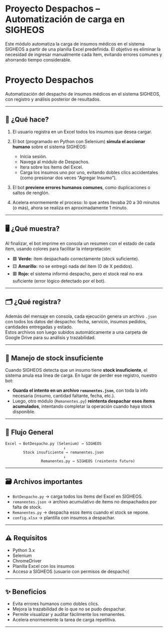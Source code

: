 # Proyecto Despachos – Automatización de carga en SIGHEOS

Este módulo automatiza la carga de insumos médicos en el sistema SIGHEOS a partir de una planilla Excel predefinida. El objetivo es eliminar la necesidad de ingresar manualmente cada ítem, evitando errores comunes y ahorrando tiempo considerable.

# Proyecto Despachos

Automatización del despacho de insumos médicos en el sistema SIGHEOS, con registro y análisis posterior de resultados.

---

## 🧠 ¿Qué hace?

1. El usuario registra en un Excel todos los insumos que desea cargar.
2. El bot (programado en Python con Selenium) **simula el accionar humano** sobre el sistema SIGHEOS:
   - Inicia sesión.
   - Navega al módulo de Despachos.
   - Itera sobre los ítems del Excel.
   - Carga los insumos uno por uno, evitando dobles clics accidentales (como presionar dos veces “Agregar Insumo”).

3. El bot **previene errores humanos comunes**, como duplicaciones o saltos de renglón.
4. Acelera enormemente el proceso: lo que antes llevaba 20 a 30 minutos (o más), ahora se realiza en aproximadamente 1 minuto.

---

## 🖥️ ¿Qué muestra?

Al finalizar, el bot imprime en consola un resumen con el estado de cada ítem, usando colores para facilitar la interpretación:

- 🟩 **Verde:** ítem despachado correctamente (stock suficiente).
- 🟨 **Amarillo:** no se entregó nada del ítem (0 de X pedidos).
- 🟥 **Rojo:** el sistema informó despacho, pero el stock real no era suficiente (error lógico detectado por el bot).

---

## 🗂️ ¿Qué registra?

Además del mensaje en consola, cada ejecución genera un archivo `.json` con todos los datos del despacho: fecha, servicio, insumos pedidos, cantidades entregadas y estado.  
Estos archivos son luego subidos automáticamente a una carpeta de Google Drive para su análisis y trazabilidad.

---

## 🧾 Manejo de stock insuficiente

Cuando SIGHEOS detecta que un insumo tiene **stock insuficiente**, el sistema anula esa línea de carga. En lugar de perder ese registro, nuestro bot:

- **Guarda el intento en un archivo `remanentes.json`**, con toda la info necesaria (insumo, cantidad faltante, fecha, etc.).
- Luego, otro módulo (`Remanentes.py`) **reintenta despachar esos ítems acumulados**, intentando completar la operación cuando haya stock disponible.

---

## 🔄 Flujo General

```plaintext
Excel → BotDespacho.py (Selenium) → SIGHEOS
                          ↓
        Stock insuficiente → remanentes.json
                          ↓
                Remanentes.py → SIGHEOS (reintento futuro)
```

---

## 🗃 Archivos importantes

- `BotDespacho.py` → carga todos los ítems del Excel en SIGHEOS.
- `remanentes.json` → archivo acumulativo de ítems no despachados por falta de stock.
- `Remanentes.py` → despacha esos ítems cuando el stock se repone.
- `config.xlsx` → plantilla con insumos a despachar.

---

## ⚠️ Requisitos

- Python 3.x
- Selenium
- ChromeDriver
- Planilla Excel con los insumos
- Acceso a SIGHEOS (usuario con permisos de despacho)

---

## ✨ Beneficios

- Evita errores humanos como dobles clics.
- Mejora la trazabilidad de lo que no se pudo despachar.
- Permite visualizar y auditar fácilmente los remanentes.
- Acelera enormemente la tarea de carga repetitiva.

---
